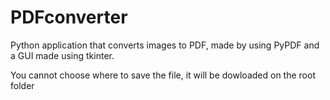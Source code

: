 # PDFconverter
Python application that converts images to PDF, made by using PyPDF and a GUI made using tkinter.

You cannot choose where to save the file, it will be dowloaded on the root folder
